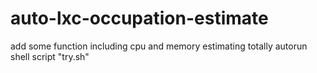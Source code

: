 # auto-lxc-occupation-estimate
add some function including cpu and memory estimating
totally autorun shell script "try.sh"
